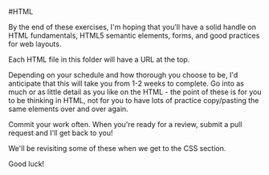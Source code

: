 #HTML

By the end of these exercises, I'm hoping that you'll have a solid handle on HTML fundamentals, HTML5 semantic elements, forms, and good practices for web layouts.

Each HTML file in this folder will have a URL at the top.

Depending on your schedule and how thorough you choose to be, I'd anticipate that this will take you from 1-2 weeks to complete. Go into as much or as little detail as you like on the HTML - the point of these is for you to be thinking in HTML, not for you to have lots of practice copy/pasting the same elements over and over again.

Commit your work often. When you're ready for a review, submit a pull request and I'll get back to you!

We'll be revisiting some of these when we get to the CSS section.

Good luck!


